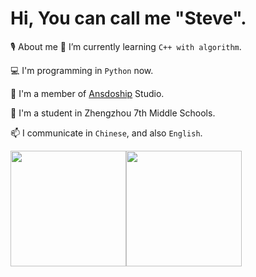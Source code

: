 # Hi, You can call me "Steve".
🎙️ About me
🌱 I’m currently learning `C++ with algorithm`.

💻 I'm programming in `Python` now.

👯 I'm a member of [Ansdoship]([Ansdoship](https://github.com/Ansdoship)) Studio.

🔭 I'm a student in Zhengzhou 7th Middle Schools.

📫 I communicate in `Chinese`, and also `English`.

<img src="https://github-readme-stats.vercel.app/api?username=stevesuk0&show_icons=true&theme=buefy&include_all_commits=true&count_private=true" height="185" align="center"/><img src="https://github-readme-stats.vercel.app/api/top-langs/?username=stevesuk0&layout=compact" height="185" align="center"/>
